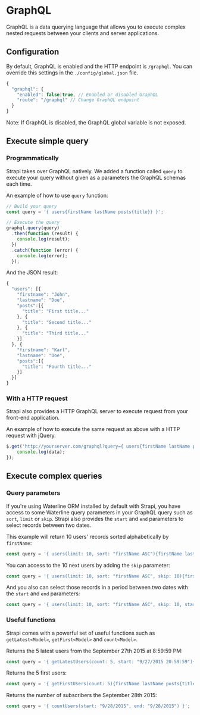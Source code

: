 # GraphQL

GraphQL is a data querying language that allows you to execute complex nested
requests between your clients and server applications.

## Configuration

By default, GraphQL is enabled and the HTTP endpoint is `/graphql`.
You can override this settings in the `./config/global.json` file.

```js
{
  "graphql": {
    "enabled": false|true, // Enabled or disabled GraphQL
    "route": "/graphql" // Change GraphQL endpoint
  }
}    
```

Note: If GraphQL is disabled, the GraphQL global variable is not exposed.

## Execute simple query

### Programmatically

Strapi takes over GraphQL natively. We added a function called `query` to execute
your query without given as a parameters the GraphQL schemas each time.

An example of how to use `query` function:
```js
// Build your query
const query = '{ users{firstName lastName posts{title}} }';

// Execute the query
graphql.query(query)
  .then(function (result) {
    console.log(result);
  })
  .catch(function (error) {
    console.log(error);
  });
```

And the JSON result:

```js
{
  "users": [{
    "firstname": "John",
    "lastname": "Doe",
    "posts":[{
      "title": "First title..."
    }, {
      "title": "Second title..."
    }, {
      "title": "Third title..."
    }]    
  }, {
    "firstname": "Karl",
    "lastname": "Doe",
    "posts":[{
      "title": "Fourth title..."
    }]    
  }]
}
```

### With a HTTP request

Strapi also provides a HTTP GraphQL server to execute request from your front-end application.

An example of how to execute the same request as above with a HTTP request with jQuery.

```js
$.get('http://yourserver.com/graphql?query={ users{firstName lastName posts{title}} }', function (data) {
    console.log(data);
});
```

## Execute complex queries

### Query parameters

If you're using Waterline ORM installed by default with Strapi, you have access to
some Waterline query parameters in your GraphQL query such as `sort`, `limit` or `skip`.
Strapi also provides the `start` and `end` parameters to select records between two dates.

This example will return 10 users' records sorted alphabetically by `firstName`:

```js
const query = '{ users(limit: 10, sort: "firstName ASC"){firstName lastName post{title}} }';
```

You can access to the 10 next users by adding the `skip` parameter:

```js
const query = '{ users(limit: 10, sort: "firstName ASC", skip: 10){firstName lastName posts{title}} }';

```

And you also can select those records in a period between two dates with the `start` and `end` parameters:

```js
const query = '{ users(limit: 10, sort: "firstName ASC", skip: 10, start: "09/21/2015", end:" 09/22/2015"){firstName lastName posts{title}} }';
```

### Useful functions

Strapi comes with a powerful set of useful functions such as `getLatest<Model>`, `getFirst<Model>` and `count<Model>`.

Returns the 5 latest users from the September 27th 2015 at 8:59:59 PM:

```js
const query = '{ getLatestUsers(count: 5, start: "9/27/2015 20:59:59"){firstName lastName posts{title}} }';
```

Returns the 5 first users:

```js
const query = '{ getFirstUsers(count: 5){firstName lastName posts{title}} }';
```

Returns the number of subscribers the September 28th 2015:

```js
const query = '{ countUsers(start: "9/28/2015", end: "9/28/2015") }';
```